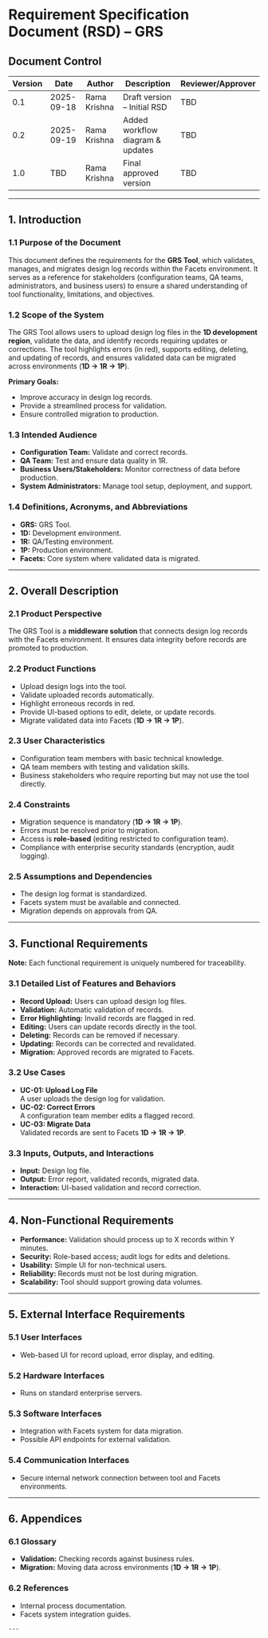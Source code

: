 # Requirement Specification Document (RSD) – GRS

## Document Control

| Version | Date       | Author       | Description                      | Reviewer/Approver |
|---------|------------|--------------|----------------------------------|------------------|
| 0.1     | 2025-09-18 | Rama Krishna | Draft version – Initial RSD      | TBD              |
| 0.2     | 2025-09-19 | Rama Krishna | Added workflow diagram & updates | TBD              |
| 1.0     | TBD        | Rama Krishna | Final approved version           | TBD              |

---

## 1. Introduction

### 1.1 Purpose of the Document
This document defines the requirements for the **GRS Tool**, which validates, manages, and migrates design log records within the Facets environment. It serves as a reference for stakeholders (configuration teams, QA teams, administrators, and business users) to ensure a shared understanding of tool functionality, limitations, and objectives.

### 1.2 Scope of the System
The GRS Tool allows users to upload design log files in the **1D development region**, validate the data, and identify records requiring updates or corrections. The tool highlights errors (in red), supports editing, deleting, and updating of records, and ensures validated data can be migrated across environments (**1D → 1R → 1P**).

**Primary Goals:**
- Improve accuracy in design log records.
- Provide a streamlined process for validation.
- Ensure controlled migration to production.

### 1.3 Intended Audience
- **Configuration Team:** Validate and correct records.
- **QA Team:** Test and ensure data quality in 1R.
- **Business Users/Stakeholders:** Monitor correctness of data before production.
- **System Administrators:** Manage tool setup, deployment, and support.

### 1.4 Definitions, Acronyms, and Abbreviations
- **GRS:** GRS Tool.
- **1D:** Development environment.
- **1R:** QA/Testing environment.
- **1P:** Production environment.
- **Facets:** Core system where validated data is migrated.

---

## 2. Overall Description

### 2.1 Product Perspective
The GRS Tool is a **middleware solution** that connects design log records with the Facets environment. It ensures data integrity before records are promoted to production.

### 2.2 Product Functions
- Upload design logs into the tool.
- Validate uploaded records automatically.
- Highlight erroneous records in red.
- Provide UI-based options to edit, delete, or update records.
- Migrate validated data into Facets (**1D → 1R → 1P**).

### 2.3 User Characteristics
- Configuration team members with basic technical knowledge.
- QA team members with testing and validation skills.
- Business stakeholders who require reporting but may not use the tool directly.

### 2.4 Constraints
- Migration sequence is mandatory (**1D → 1R → 1P**).
- Errors must be resolved prior to migration.
- Access is **role-based** (editing restricted to configuration team).
- Compliance with enterprise security standards (encryption, audit logging).

### 2.5 Assumptions and Dependencies
- The design log format is standardized.
- Facets system must be available and connected.
- Migration depends on approvals from QA.

---

## 3. Functional Requirements

**Note:** Each functional requirement is uniquely numbered for traceability.

### 3.1 Detailed List of Features and Behaviors
- **Record Upload:** Users can upload design log files.
- **Validation:** Automatic validation of records.
- **Error Highlighting:** Invalid records are flagged in red.
- **Editing:** Users can update records directly in the tool.
- **Deleting:** Records can be removed if necessary.
- **Updating:** Records can be corrected and revalidated.
- **Migration:** Approved records are migrated to Facets.

### 3.2 Use Cases
- **UC-01: Upload Log File**  
  A user uploads the design log for validation.
- **UC-02: Correct Errors**  
  A configuration team member edits a flagged record.
- **UC-03: Migrate Data**  
  Validated records are sent to Facets **1D → 1R → 1P**.

### 3.3 Inputs, Outputs, and Interactions
- **Input:** Design log file.
- **Output:** Error report, validated records, migrated data.
- **Interaction:** UI-based validation and record correction.

---

## 4. Non-Functional Requirements
- **Performance:** Validation should process up to X records within Y minutes.
- **Security:** Role-based access; audit logs for edits and deletions.
- **Usability:** Simple UI for non-technical users.
- **Reliability:** Records must not be lost during migration.
- **Scalability:** Tool should support growing data volumes.

---

## 5. External Interface Requirements

### 5.1 User Interfaces
- Web-based UI for record upload, error display, and editing.

### 5.2 Hardware Interfaces
- Runs on standard enterprise servers.

### 5.3 Software Interfaces
- Integration with Facets system for data migration.
- Possible API endpoints for external validation.

### 5.4 Communication Interfaces
- Secure internal network connection between tool and Facets environments.

---

## 6. Appendices

### 6.1 Glossary
- **Validation:** Checking records against business rules.
- **Migration:** Moving data across environments (**1D → 1R → 1P**).

### 6.2 References
- Internal process documentation.
- Facets system integration guides.
```
---
